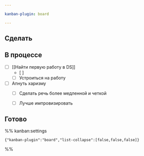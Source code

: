 ```yaml
---

kanban-plugin: board

---
```


## Сделать



## В процессе

- [ ] [[Найти первую работу в DS]] 
	- [ ] 
	- [ ] Устроиться на работу
- [ ] Апнуть харизму
	- [ ] Сделать речь более медленной и четкой
	- [ ] Лучше импровизировать


## Готово





%% kanban:settings
```
{"kanban-plugin":"board","list-collapse":[false,false,false]}
```
%%